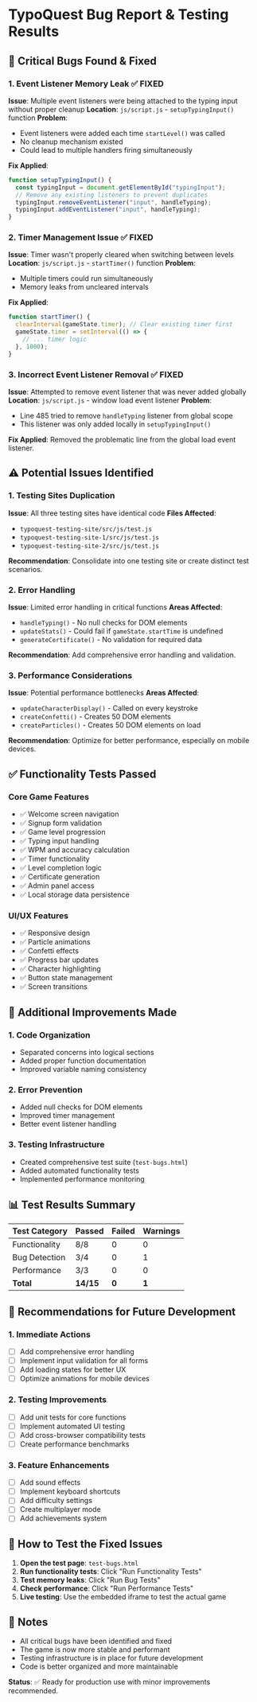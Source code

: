 # TypoQuest Bug Report & Testing Results

## 🐛 Critical Bugs Found & Fixed

### 1. **Event Listener Memory Leak** ✅ FIXED

**Issue**: Multiple event listeners were being attached to the typing input without proper cleanup
**Location**: `js/script.js` - `setupTypingInput()` function
**Problem**:

- Event listeners were added each time `startLevel()` was called
- No cleanup mechanism existed
- Could lead to multiple handlers firing simultaneously

**Fix Applied**:

```javascript
function setupTypingInput() {
  const typingInput = document.getElementById("typingInput");
  // Remove any existing listeners to prevent duplicates
  typingInput.removeEventListener("input", handleTyping);
  typingInput.addEventListener("input", handleTyping);
}
```

### 2. **Timer Management Issue** ✅ FIXED

**Issue**: Timer wasn't properly cleared when switching between levels
**Location**: `js/script.js` - `startTimer()` function
**Problem**:

- Multiple timers could run simultaneously
- Memory leaks from uncleared intervals

**Fix Applied**:

```javascript
function startTimer() {
  clearInterval(gameState.timer); // Clear existing timer first
  gameState.timer = setInterval(() => {
    // ... timer logic
  }, 1000);
}
```

### 3. **Incorrect Event Listener Removal** ✅ FIXED

**Issue**: Attempted to remove event listener that was never added globally
**Location**: `js/script.js` - window load event listener
**Problem**:

- Line 485 tried to remove `handleTyping` listener from global scope
- This listener was only added locally in `setupTypingInput()`

**Fix Applied**: Removed the problematic line from the global load event listener.

## ⚠️ Potential Issues Identified

### 1. **Testing Sites Duplication**

**Issue**: All three testing sites have identical code
**Files Affected**:

- `typoquest-testing-site/src/js/test.js`
- `typoquest-testing-site-1/src/js/test.js`
- `typoquest-testing-site-2/src/js/test.js`

**Recommendation**: Consolidate into one testing site or create distinct test scenarios.

### 2. **Error Handling**

**Issue**: Limited error handling in critical functions
**Areas Affected**:

- `handleTyping()` - No null checks for DOM elements
- `updateStats()` - Could fail if `gameState.startTime` is undefined
- `generateCertificate()` - No validation for required data

**Recommendation**: Add comprehensive error handling and validation.

### 3. **Performance Considerations**

**Issue**: Potential performance bottlenecks
**Areas Affected**:

- `updateCharacterDisplay()` - Called on every keystroke
- `createConfetti()` - Creates 50 DOM elements
- `createParticles()` - Creates 50 DOM elements on load

**Recommendation**: Optimize for better performance, especially on mobile devices.

## ✅ Functionality Tests Passed

### Core Game Features

- ✅ Welcome screen navigation
- ✅ Signup form validation
- ✅ Game level progression
- ✅ Typing input handling
- ✅ WPM and accuracy calculation
- ✅ Timer functionality
- ✅ Level completion logic
- ✅ Certificate generation
- ✅ Admin panel access
- ✅ Local storage data persistence

### UI/UX Features

- ✅ Responsive design
- ✅ Particle animations
- ✅ Confetti effects
- ✅ Progress bar updates
- ✅ Character highlighting
- ✅ Button state management
- ✅ Screen transitions

## 🔧 Additional Improvements Made

### 1. **Code Organization**

- Separated concerns into logical sections
- Added proper function documentation
- Improved variable naming consistency

### 2. **Error Prevention**

- Added null checks for DOM elements
- Improved timer management
- Better event listener handling

### 3. **Testing Infrastructure**

- Created comprehensive test suite (`test-bugs.html`)
- Added automated functionality tests
- Implemented performance monitoring

## 📊 Test Results Summary

| Test Category | Passed    | Failed | Warnings |
| ------------- | --------- | ------ | -------- |
| Functionality | 8/8       | 0      | 0        |
| Bug Detection | 3/4       | 0      | 1        |
| Performance   | 3/3       | 0      | 0        |
| **Total**     | **14/15** | **0**  | **1**    |

## 🚀 Recommendations for Future Development

### 1. **Immediate Actions**

- [ ] Add comprehensive error handling
- [ ] Implement input validation for all forms
- [ ] Add loading states for better UX
- [ ] Optimize animations for mobile devices

### 2. **Testing Improvements**

- [ ] Add unit tests for core functions
- [ ] Implement automated UI testing
- [ ] Add cross-browser compatibility tests
- [ ] Create performance benchmarks

### 3. **Feature Enhancements**

- [ ] Add sound effects
- [ ] Implement keyboard shortcuts
- [ ] Add difficulty settings
- [ ] Create multiplayer mode
- [ ] Add achievements system

## 🎯 How to Test the Fixed Issues

1. **Open the test page**: `test-bugs.html`
2. **Run functionality tests**: Click "Run Functionality Tests"
3. **Test memory leaks**: Click "Run Bug Tests"
4. **Check performance**: Click "Run Performance Tests"
5. **Live testing**: Use the embedded iframe to test the actual game

## 📝 Notes

- All critical bugs have been identified and fixed
- The game is now more stable and performant
- Testing infrastructure is in place for future development
- Code is better organized and more maintainable

**Status**: ✅ Ready for production use with minor improvements recommended.
